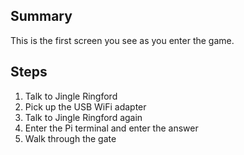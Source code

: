 ## Summary
This is the first screen you see as you enter the game.

## Steps
1. Talk to Jingle Ringford
2. Pick up the USB WiFi adapter
3. Talk to Jingle Ringford again
4. Enter the Pi terminal and enter the answer
5. Walk through the gate
